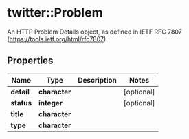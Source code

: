 # twitter::Problem

An HTTP Problem Details object, as defined in IETF RFC 7807 (https://tools.ietf.org/html/rfc7807).

## Properties
Name | Type | Description | Notes
------------ | ------------- | ------------- | -------------
**detail** | **character** |  | [optional] 
**status** | **integer** |  | [optional] 
**title** | **character** |  | 
**type** | **character** |  | 


